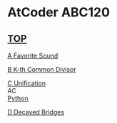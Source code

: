 # AtCoder ABC120  

## [TOP](https://atcoder.jp/contests/abc120)  

[A Favorite Sound](https://atcoder.jp/contests/abc120/tasks/abc120_a)   

[](https://atcoder.jp/contests/abc120/submissions/)  

[B K-th Common Divisor](https://atcoder.jp/contests/abc120/tasks/abc120_b)   

[](https://atcoder.jp/contests/abc120/submissions/)  

[C Unification](https://atcoder.jp/contests/abc120/tasks/abc120_c)   
AC  
[Python](https://atcoder.jp/contests/abc120/submissions/15731473)  

[D Decayed Bridges](https://atcoder.jp/contests/abc120/tasks/abc120_d)   

[](https://atcoder.jp/contests/abc120/submissions/)  

